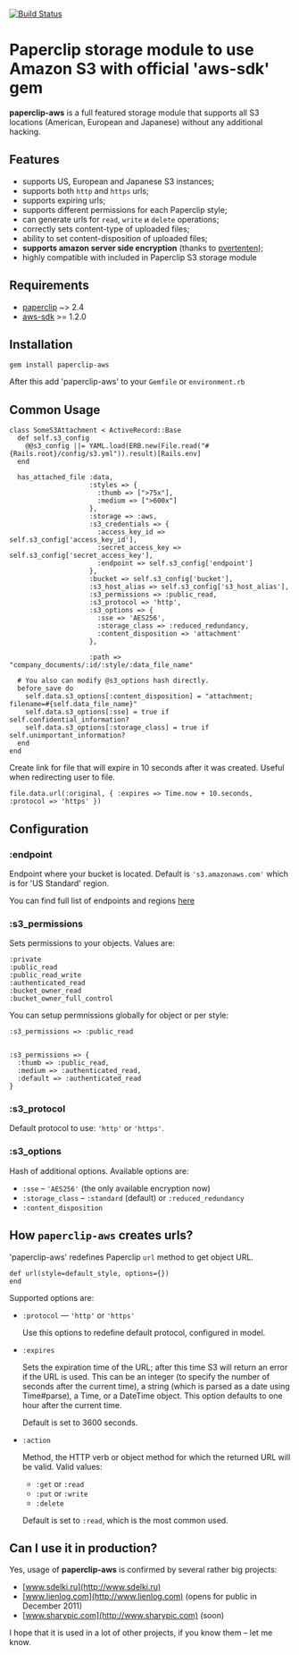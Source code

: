 [![Build Status](https://secure.travis-ci.org/igor-alexandrov/paperclip-aws.png)](http://travis-ci.org/igor-alexandrov/paperclip-aws)

# Paperclip storage module to use Amazon S3 with official 'aws-sdk' gem #

**paperclip-aws** is a full featured storage module that supports all S3 locations (American, European and Japanese) without any additional hacking.

## Features ##
  
* supports US, European and Japanese S3 instances;
* supports both `http` and `https` urls;
* supports expiring urls;
* supports different permissions for each Paperclip style;
* can generate urls for `read`, `write` и `delete` operations;
* correctly sets content-type of uploaded files;
* ability to set content-disposition of uploaded files;
* **supports amazon server side encryption** (thanks to [pvertenten](https://github.com/pvertenten));
* highly compatible with included in Paperclip S3 storage module


## Requirements ##

* [paperclip][0] ~> 2.4
* [aws-sdk][1] >= 1.2.0

## Installation ##

    gem install paperclip-aws

After this add 'paperclip-aws' to your `Gemfile` or `environment.rb`
    
## Common Usage ##

    class SomeS3Attachment < ActiveRecord::Base
      def self.s3_config
        @@s3_config ||= YAML.load(ERB.new(File.read("#{Rails.root}/config/s3.yml")).result)[Rails.env]    
      end

      has_attached_file :data,
                        :styles => {
                          :thumb => [">75x"],
                          :medium => [">600x"]
                        },                    
                        :storage => :aws,
                        :s3_credentials => {
                          :access_key_id => self.s3_config['access_key_id'],
                          :secret_access_key => self.s3_config['secret_access_key'],
                          :endpoint => self.s3_config['endpoint']
                        },
                        :bucket => self.s3_config['bucket'],                    
                        :s3_host_alias => self.s3_config['s3_host_alias'],
                        :s3_permissions => :public_read,
                        :s3_protocol => 'http',
                        :s3_options => {
                          :sse => 'AES256',
                          :storage_class => :reduced_redundancy,
                          :content_disposition => 'attachment'
                        },
                        
                        :path => "company_documents/:id/:style/:data_file_name"  
                        
      # You also can modify @s3_options hash directly.
      before_save do
        self.data.s3_options[:content_disposition] = "attachment; filename=#{self.data_file_name}"
        self.data.s3_options[:sse] = true if self.confidential_information?
        self.data.s3_options[:storage_class] = true if self.unimportant_information?
      end                          
    end

Create link for file that will expire in 10 seconds after it was created. Useful when redirecting user to file.

    file.data.url(:original, { :expires => Time.now + 10.seconds, :protocol => 'https' })

                      
## Configuration ##

### :endpoint ###
Endpoint where your bucket is located. Default is `'s3.amazonaws.com'` which is for 'US Standard' region.

You can find full list of endpoints and regions [here](http://aws.amazon.com/articles/3912#s3)

### :s3_permissions  ###
Sets permissions to your objects. Values are:

    :private
    :public_read
    :public_read_write
    :authenticated_read
    :bucket_owner_read
    :bucket_owner_full_control

You can setup permnissions globally for object or per style:    

    :s3_permissions => :public_read
    
    
    :s3_permissions => {
      :thumb => :public_read,
      :medium => :authenticated_read,
      :default => :authenticated_read
    }
   
### :s3_protocol ###
Default protocol to use: `'http'` or `'https'`.

### :s3_options ###
Hash of additional options. Available options are:

* `:sse` –  `'AES256'` (the only available encryption now)
* `:storage_class` – `:standard` (default) or `:reduced_redundancy`
* `:content_disposition`


## How `paperclip-aws` creates urls?

'paperclip-aws' redefines Paperclip `url` method to get object URL.

    def url(style=default_style, options={})
    end

Supported options are:

* `:protocol` — `'http'` or `'https'`

  Use this options to redefine default protocol, configured in model.

* `:expires`

  Sets the expiration time of the URL; after this time S3 will return an error if the URL is used.  This can be an integer (to specify the number of seconds after the current time), a string (which is parsed as a date using Time#parse), a Time, or a DateTime object. This option defaults to one hour after the current time.
  
  Default is set to 3600 seconds.

* `:action`
  
  Method, the HTTP verb or object method for which the returned URL will be valid.  Valid values:
  
  * `:get` or `:read`
  * `:put` or `:write`
  * `:delete`
  
  Default is set to `:read`, which is the most common used.

## Can I use it in production?

Yes, usage of **paperclip-aws** is confirmed by several rather big projects:

* [www.sdelki.ru](http://www.sdelki.ru)
* [www.lienlog.com](http://www.lienlog.com) (opens for public in December 2011)
* [www.sharypic.com](http://www.sharypic.com) (soon)

I hope that it is used in a lot of other projects, if you know them – let me know.
    
[0]: https://github.com/thoughtbot/paperclip
[1]: https://github.com/amazonwebservices/aws-sdk-for-ruby